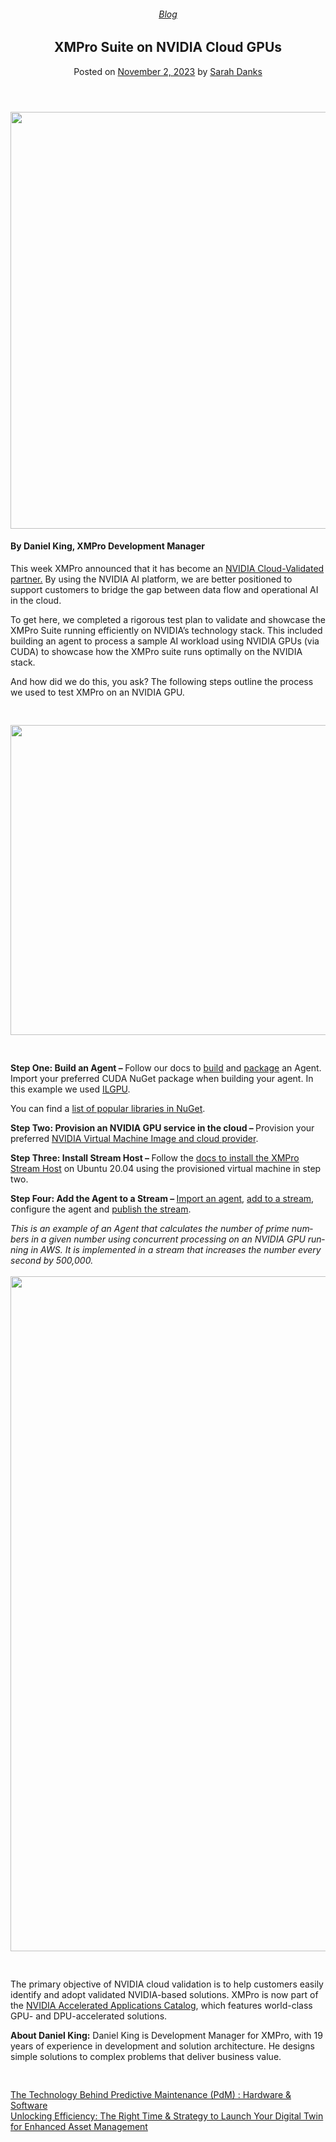 
<article class="post-14202 post type-post status-publish format-standard has-post-thumbnail hentry category-blog tag-ai tag-nvidia tag-product-update" id="post-14202">
<div class="article-inner">
<header class="entry-header">
<div class="entry-header-text entry-header-text-top text-center">
<h6 class="entry-category is-xsmall"><a href="https://xmpro.com/category/blog/" rel="category tag">Blog</a></h6><h1 class="entry-title">XMPro Suite on NVIDIA Cloud GPUs</h1><div class="entry-divider is-divider small"></div>
<div class="entry-meta uppercase is-xsmall">
<span class="posted-on">Posted on <a href="https://xmpro.com/xmpro-suite-on-nvidia-cloud-gpus/" rel="bookmark"><time class="entry-date published updated" datetime="2023-11-02T01:39:25+00:00">November 2, 2023</time></a></span> <span class="byline">by <span class="meta-author vcard"><a class="url fn n" href="https://xmpro.com/author/sarah/">Sarah Danks</a></span></span> </div>
</div>
</header>
<div class="entry-content single-page">
<div class="row" id="row-1819164801">
<div class="col small-12 large-12" id="col-1702010517">
<div class="col-inner">
<div class="img has-hover x md-x lg-x y md-y lg-y" id="image_1155825663">
<div class="img-inner dark">
<img height="667" src="https://xmpro.com/wp-content/uploads/2023/09/MicrosoftTeams-image-48.png" width="1000"/>

</div>
<style>
#image_1155825663 {
  width: 100%;
}
</style>
</div>
<h4><span class="TextRun SCXW177798882 BCX9" data-contrast="auto" lang="EN-AU" xml:lang="EN-AU"><span class="NormalTextRun SCXW177798882 BCX9">By Daniel King, XMPro Development Manager</span></span></h4>
<div class="is-divider divider clearfix"></div>
<p style="font-weight: 400;">This week XMPro announced that it has become an <a href="https://www.nvidia.com/en-us/gpu-accelerated-applications/?search=xmpro">NVIDIA Cloud-Validated partner.</a> By using the NVIDIA AI platform, we are better positioned to support customers to bridge the gap between data flow and operational AI in the cloud.</p>
<p style="font-weight: 400;">To get here, we completed a rigorous test plan to validate and showcase the XMPro Suite running efficiently on NVIDIA’s technology stack. This included building an agent to process a sample AI workload using NVIDIA GPUs (via CUDA) to showcase how the XMPro suite runs optimally on the NVIDIA stack.</p>
<p style="font-weight: 400;">And how did we do this, you ask? The following steps outline the process we used to test XMPro on an NVIDIA GPU.</p>
<p><a href="#_ednref1" name="_edn1"></a></p>
<div class="gap-element clearfix" id="gap-57632721" style="display:block; height:auto;">
<style>
#gap-57632721 {
  padding-top: 30px;
}
</style>
</div>
</div>
</div>
</div>
<div class="img has-hover x md-x lg-x y md-y lg-y" id="image_1272418460">
<div class="img-inner dark">
<img height="496" src="https://xmpro.com/wp-content/uploads/2023/09/NVIDIA-Blog-1.png" width="606"/>

</div>
<style>
#image_1272418460 {
  width: 100%;
}
</style>
</div>
<div class="gap-element clearfix" id="gap-1589249318" style="display:block; height:auto;">
<style>
#gap-1589249318 {
  padding-top: 30px;
}
</style>
</div>
<div>
<p class="paragraph"><span class="normaltextrun"><b><span lang="EN-US">Step One: Build an Agent – </span></b></span><span class="normaltextrun"><span lang="EN-US">Follow our </span></span>docs to <a href="https://documentation.xmpro.com/how-tos/agents/building-agents"><span lang="EN-US">build</span></a><span lang="EN-US"> and </span><a href="https://documentation.xmpro.com/how-tos/agents/packaging-agents"><span lang="EN-US">package</span></a> an Agent. Import your preferred CUDA NuGet package when building your agent. In this example we used <a href="https://nugetmusthaves.com/Package/ILGPU">ILGPU</a>.</p>
</div>
<div>
<p class="paragraph">You can find a <a href="https://nugetmusthaves.com/tag/cuda">list of popular libraries in NuGet</a>.</p>
</div>
<div>
<p class="paragraph"><span class="normaltextrun"><b><span lang="EN-US">Step Two: Provision an NVIDIA GPU service in the cloud – </span></b></span><span class="normaltextrun"><span lang="EN-US">Provision your preferred </span></span><a href="https://catalog.ngc.nvidia.com/orgs/nvidia/collections/nvidia_vmi"><span lang="EN-US">NVIDIA Virtual Machine Image and cloud provider</span></a><span class="normaltextrun"><span lang="EN-US">.</span></span></p>
<div>
<p class="paragraph"><span class="normaltextrun"><b><span lang="EN-US">Step Three: Install Stream Host – </span></b></span><span class="normaltextrun"><span lang="EN-US">Follow the </span></span><a href="https://documentation.xmpro.com/installation/3.-complete-installation/install-stream-host/ubuntu-16.04+-x64"><span lang="EN-US">docs to install the XMPro Stream Host</span></a><span class="normaltextrun"><span lang="EN-US"> on Ubuntu 20.04 using the provisioned virtual machine in step two.</span></span></p>
</div>
<div>
<p class="paragraph"><span class="normaltextrun"><b><span lang="EN-US">Step Four: Add the Agent to a Stream – </span></b></span><a href="https://documentation.xmpro.com/concepts/agent"><span lang="EN-US">Import an agent</span></a><span class="normaltextrun"><span lang="EN-US">, </span></span><a href="https://documentation.xmpro.com/how-tos/data-streams"><span lang="EN-US">add to a stream</span></a><span class="normaltextrun"><span lang="EN-US">, configure the agent and </span></span><a href="https://documentation.xmpro.com/how-tos/publish"><span lang="EN-US">publish the stream</span></a><span class="normaltextrun"><span lang="EN-US">. </span></span></p>
</div>
<div><span class="normaltextrun"><i><span lang="EN-US">This is an example of an Agent that calculates the number</span></i><i><span lang="EN-US"> of prime numbers in a given number using concurrent processing on an NVIDIA GPU running in AWS. It is implemented in a stream that increases the number every second by 500,000.</span></i></span></div>
</div>
<div> </div>
<div class="img has-hover x md-x lg-x y md-y lg-y" id="image_1265832624">
<div class="img-inner dark">
<img height="1080" src="https://xmpro.com/wp-content/uploads/2023/09/Nvidia-Take-2.gif" width="1920"/>

</div>
<style>
#image_1265832624 {
  width: 100%;
}
</style>
</div>
<div class="gap-element clearfix" id="gap-139402554" style="display:block; height:auto;">
<style>
#gap-139402554 {
  padding-top: 30px;
}
</style>
</div>
<p style="font-weight: 400;">The primary objective of NVIDIA cloud validation is to help customers easily identify and adopt validated NVIDIA-based solutions. XMPro is now part of the <a href="https://www.nvidia.com/en-us/gpu-accelerated-applications/?search=xmpro">NVIDIA </a><a href="https://www.nvidia.com/en-us/gpu-accelerated-applications/?search=xmpro">Accelerated Applications </a><a href="https://www.nvidia.com/en-us/gpu-accelerated-applications/?search=xmpro">Catalog</a>, which features world-class GPU- and DPU-accelerated solutions.</p>
<p style="font-weight: 400;"><strong>About Daniel King:</strong> Daniel King is Development Manager for XMPro, with 19 years of experience in development and solution architecture. He designs simple solutions to complex problems that deliver business value.</p>
<div class="gap-element clearfix" id="gap-1875695520" style="display:block; height:auto;">
<style>
#gap-1875695520 {
  padding-top: 30px;
}
</style>
</div>
<div class="blog-share text-center"><div class="is-divider medium"></div><div class="social-icons share-icons share-row relative"><a aria-label="Share on WhatsApp" class="icon button circle is-outline tooltip whatsapp show-for-medium" data-action="share/whatsapp/share" href="whatsapp://send?text=XMPro%20Suite%20on%20NVIDIA%20Cloud%20GPUs - https://xmpro.com/xmpro-suite-on-nvidia-cloud-gpus/" title="Share on WhatsApp"><i class="icon-whatsapp"></i></a><a aria-label="Share on Facebook" class="icon button circle is-outline tooltip facebook" data-label="Facebook" href="https://www.facebook.com/sharer.php?u=https://xmpro.com/xmpro-suite-on-nvidia-cloud-gpus/" onclick="window.open(this.href,this.title,'width=500,height=500,top=300px,left=300px'); return false;" rel="noopener nofollow" target="_blank" title="Share on Facebook"><i class="icon-facebook"></i></a><a aria-label="Share on Twitter" class="icon button circle is-outline tooltip twitter" href="https://twitter.com/share?url=https://xmpro.com/xmpro-suite-on-nvidia-cloud-gpus/" onclick="window.open(this.href,this.title,'width=500,height=500,top=300px,left=300px'); return false;" rel="noopener nofollow" target="_blank" title="Share on Twitter"><i class="icon-twitter"></i></a><a aria-label="Email to a Friend" class="icon button circle is-outline tooltip email" href="/cdn-cgi/l/email-protection#bc83cfc9ded6d9dfc881e4f1ecced3998e8cefc9d5c8d9998e8cd3d2998e8cf2eaf5f8f5fd998e8cffd0d3c9d8998e8cfbece9cf9aded3d8c581ffd4d9dfd7998e8cc8d4d5cf998e8cd3c9c8998ffd998e8cd4c8c8cccf998ffd998efa998efac4d1ccced392dfd3d1998efac4d1ccced391cfc9d5c8d991d3d291d2cad5d8d5dd91dfd0d3c9d891dbccc9cf998efa" rel="nofollow" title="Email to a Friend"><i class="icon-envelop"></i></a><a aria-label="Pin on Pinterest" class="icon button circle is-outline tooltip pinterest" href="https://pinterest.com/pin/create/button?url=https://xmpro.com/xmpro-suite-on-nvidia-cloud-gpus/&amp;media=https://xmpro.com/wp-content/uploads/2023/09/MicrosoftTeams-image-48.png&amp;description=XMPro%20Suite%20on%20NVIDIA%20Cloud%20GPUs" onclick="window.open(this.href,this.title,'width=500,height=500,top=300px,left=300px'); return false;" rel="noopener nofollow" target="_blank" title="Pin on Pinterest"><i class="icon-pinterest"></i></a><a aria-label="Share on LinkedIn" class="icon button circle is-outline tooltip linkedin" href="https://www.linkedin.com/shareArticle?mini=true&amp;url=https://xmpro.com/xmpro-suite-on-nvidia-cloud-gpus/&amp;title=XMPro%20Suite%20on%20NVIDIA%20Cloud%20GPUs" onclick="window.open(this.href,this.title,'width=500,height=500,top=300px,left=300px'); return false;" rel="noopener nofollow" target="_blank" title="Share on LinkedIn"><i class="icon-linkedin"></i></a></div></div></div>
<nav class="navigation-post" id="nav-below" role="navigation">
<div class="flex-row next-prev-nav bt bb">
<div class="flex-col flex-grow nav-prev text-left">
<div class="nav-previous"><a href="https://xmpro.com/the-technology-behind-predictive-maintenance-pdm-hardware-software/" rel="prev"><span class="hide-for-small"><i class="icon-angle-left"></i></span> The Technology Behind Predictive Maintenance (PdM) : Hardware &amp; Software</a></div>
</div>
<div class="flex-col flex-grow nav-next text-right">
<div class="nav-next"><a href="https://xmpro.com/unlocking-efficiency-the-right-time-strategy-to-launch-your-digital-twin-for-enhanced-asset-management/" rel="next">Unlocking Efficiency: The Right Time &amp; Strategy to Launch Your Digital Twin for Enhanced Asset Management <span class="hide-for-small"><i class="icon-angle-right"></i></span></a></div> </div>
</div>
</nav>
</div>
</article>
<div class="comments-area" id="comments">
</div>
